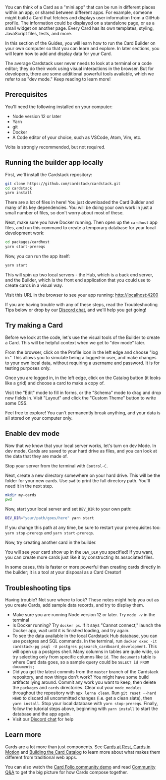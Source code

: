 You can think of a Card as a "mini app" that can be run in different places within an app, or shared between different apps.
For example, someone might build a Card that fetches and displays user information from a GitHub profile.
The information could be displayed on a standalone page, or as a small widget on another page.
Every Card has its own templates, styling, JavaScript files, tests, and more.

In this section of the Guides, you will learn how to run the Card Builder on your own computer
so that you can learn and explore.
In later sections, you will learn how to add and display data for your Card.

The average Cardstack user never needs to look at a terminal or a code editor; they do their
work using visual interactions in the browser. But for developers, there are some
additional powerful tools available, which we refer to as "dev mode." Keep reading to learn more!

## Prerequisites

You'll need the following installed on your computer:
- Node version 12 or later
- Yarn
- git
- Docker
- A Code editor of your choice, such as VSCode, Atom, Vim, etc.

Volta is strongly recommended, but not required.

## Running the builder app locally

First, we'll install the Cardstack repository:

```bash
git clone https://github.com/cardstack/cardstack.git
cd cardstack
yarn install
```

There are a lot of files in here! You just downloaded the Card Builder and many of its key
dependencies.
You will be doing your own work in just a small number of files, so don't worry about most of these.

Next, make sure you have Docker running. Then open up the `cardhost` app files, and run this command
to create a temporary database for your local development work:

```bash
cd packages/cardhost
yarn start-prereqs
```

Now, you can run the app itself:

```bash
yarn start
```

This will spin up two local servers - the Hub, which is a back end server, and the Builder,
which is the front end application that you could use to create cards in a visual way.

Visit this URL in the browser to see your app running: [http://localhost:4200](http://localhost:4200)

If you are having trouble with any of these steps, read the Troubleshooting Tips below or drop by our [Discord chat](http://localhost:4200), and we'll help you get going!

## Try making a Card

Before we look at the code, let's use the visual tools of the Builder to create a Card.
This will be helpful context when we get to "dev mode" later.

From the browser, click on the Profile icon in the left edge and choose "log in."
This allows you to simulate being a logged-in user, and make changes to your own local data,
without requiring a username and password. It is for testing purposes only.

Once you are logged in, in the left edge, click on the Catalog button (it looks like a grid) and
choose a card to make a copy of.

Visit the "Edit" mode to fill in forms, or the "Schema" mode to drag and drop new fields in.
Visit "Layout" and click the "Custom Theme" button to write some CSS.

Feel free to explore! You can't permanently break anything, and your data is all
stored on your computer only.


## Enable dev mode

Now that we know that your local server works, let's turn on dev Mode.
In dev mode, Cards are saved to your hard drive as files, and you can look at the data
that they are made of.

Stop your server from the terminal with `Control-C`.

Next, create a new directory somewhere on your hard drive. This will be the folder for
your new cards. Use `pwd` to print the full directory path. You'll need it in the next step.

```bash
mkdir my-cards
pwd
```

Now, start your local server and set `DEV_DIR` to your own path:

```bash
DEV_DIR="your/path/goes/here" yarn start
```

If you change this path at any time, be sure to restart your prerequisites too:
`yarn stop-prereqs` and `yarn start-prereqs`.

Now, try creating another card in the builder.

You will see your card show up in the `DEV_DIR` you specified!
If you want, you can create more cards just like it by constructing its
associated files.

In some cases, this is faster or more powerful than creating cards directly in the
builder; it is a tool at your disposal as a Card Creator!

## Troubleshooting tips

Having trouble? Not sure where to look? These notes might help you out as you create Cards, add sample data records, and try to display them.

- Make sure you are running Node version 12 or later. Try `node -v` in the terminal
- Is Docker running? Try `docker ps`. If it says "Cannot connect," launch the Docker app, wait until it is finished loading, and try again.
- To see the data available in the local Cardstack Hub database, you can use postgres and SQL commands. In the terminal, run `docker exec -it cardstack-pg psql -U postgres pgsearch_cardboard_development`. This will open up a postgres shell. Many columns in tables are quite wide, so try selecting only from specific columns like `id`. The `documents` table is where Card data goes, so a sample query could be `SELECT id FROM documents;`
- Did you get the latest commits from the `master` branch of the Cardstack repository, and now things don't work? You might have some build artifacts lying around. Commit any work you want to keep, then delete the `packages` and `cards` directories. Clear out your `node_modules` throughout the repository with `npx lerna clean`. Run `git reset --hard HEAD` to discard all uncommitted changes (i.e. get a clean slate), then `yarn install`. Stop your local database with `yarn stop-prereqs`. Finally, follow the tutorial steps above, beginning with `yarn install` to start the database and the app again.
- Visit our [Discord chat](http://localhost:4200) for help

## Learn more

Cards are a lot more than just components. See [Cards at Rest, Cards in Motion](https://medium.com/cardstack/cards-at-rest-cards-in-motion-4a0f88a8b6c5) and [Building the Card Catalog](https://medium.com/cardstack/building-the-card-catalog-bf034445d05e) to learn more about what makes them different from traditional web apps.

You can also watch the [Card Folio community demo](https://medium.com/cardstack/cardstacks-card-folio-app-community-demo-c81b873ab596) and read [Community Q&A](https://medium.com/cardstack/community-q-a-the-card-folio-app-c07125a2e18d) to get the big picture for how Cards compose together.
